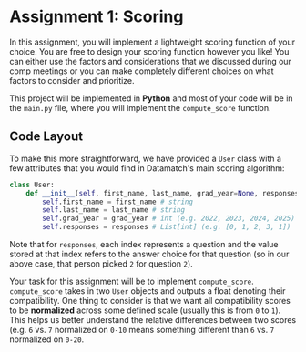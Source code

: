 # Assignment 1: Scoring

In this assignment, you will implement a lightweight scoring function of your choice. You are free to design your scoring function however you like! You can either use the factors and considerations that we discussed during our comp meetings or you can make completely different choices on what factors to consider and prioritize.

This project will be implemented in **Python** and most of your code will be in the `main.py` file, where you will implement the `compute_score` function.

## Code Layout
To make this more straightforward, we have provided a `User` class with a few attributes that you would find in Datamatch's main scoring algorithm:
```python
class User:
    def __init__(self, first_name, last_name, grad_year=None, responses=None):
        self.first_name = first_name # string
        self.last_name = last_name # string
        self.grad_year = grad_year # int (e.g. 2022, 2023, 2024, 2025)
        self.responses = responses # List[int] (e.g. [0, 1, 2, 3, 1])
```
Note that for  `responses`, each index represents a question and the value stored at that index refers to the answer choice for that question (so in our above case, that person picked `2` for question `2`).

Your task for this assignment will be to implement `compute_score`. `compute_score` takes in two `User` objects and outputs a float denoting their compatibility. One thing to consider is that we want all compatibility scores to be **normalized** across some defined scale (usually this is from `0` to `1`). This helps us better understand the relative differences between two scores (e.g. `6` vs. `7` normalized on `0-10` means something different than `6` vs. `7` normalized on `0-20`.
